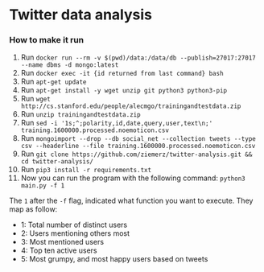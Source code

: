 # Twitter data analysis
### How to make it run
1. Run `docker run --rm -v $(pwd)/data:/data/db --publish=27017:27017 --name dbms -d mongo:latest`
2. Run `docker exec -it {id returned from last command} bash`
3. Run `apt-get update`
4. Run `apt-get install -y wget unzip git python3 python3-pip`
5. Run `wget http://cs.stanford.edu/people/alecmgo/trainingandtestdata.zip`
6. Run `unzip trainingandtestdata.zip`
7. Run `sed -i '1s;^;polarity,id,date,query,user,text\n;' training.1600000.processed.noemoticon.csv`
8. Run `mongoimport --drop --db social_net --collection tweets --type csv --headerline --file training.1600000.processed.noemoticon.csv`
9. Run `git clone https://github.com/ziemerz/twitter-analysis.git && cd twitter-analysis/`
10. Run `pip3 install -r requirements.txt`
11. Now you can run the program with the following command: `python3 main.py -f 1`

The `1` after the `-f` flag, indicated what function you want to execute. They map as follow:
- 1: Total number of distinct users
- 2: Users mentioning others most
- 3: Most mentioned users
- 4: Top ten active users
- 5: Most grumpy, and most happy users based on tweets
